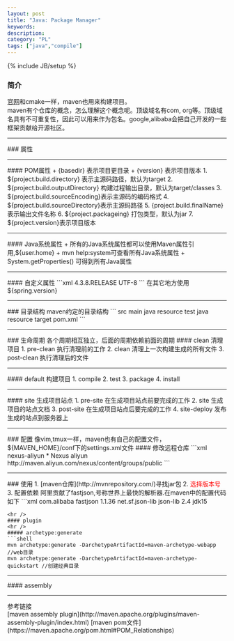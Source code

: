 ```yaml
---
layout: post
title: "Java: Package Manager"
keywords: 
description: 
category: "PL"
tags: ["java","compile"]
---
```

{% include JB/setup %}

### 简介
[官网](http://maven.apache.org/pom.html)和cmake一样，maven也用来构建项目。  
maven有个仓库的概念，怎么理解这个概念呢。顶级域名有com, org等。顶级域名具有不可重复性，因此可以用来作为包名。google,alibaba会把自己开发的一些框架贡献给开源社区。  
<hr />
### 属性
<hr />
#### POM属性
+ {basedir} 表示项目更目录
+ {version} 表示项目版本
1. ${project.build.directory} 表示主源码路径，默认为target
2. ${project.build.outputDirectory} 构建过程输出目录，默认为target/classes
3. ${project.build.sourceEncoding}表示主源码的编码格式
4. ${project.build.sourceDirectory}表示主源码路径
5. {project.build.finalName} 表示输出文件名称
6. ${project.packageing} 打包类型，默认为jar
7. ${project.version}表示项目版本
<hr />
#### Java系统属性
+ 所有的Java系统属性都可以使用Maven属性引用,${user.home}
+ mvn help:system可查看所有Java系统属性
+ System.getProperties() 可得到所有Java属性
<hr />
#### 自定义属性
```xml
<project>
	<properties>
		<spring.version>4.3.8.RELEASE</spring.version>
		<!-- 设置file-encoding-->
	    <project.build.sourceEncoding>UTF-8</project.build.sourceEncoding>
	</properties>
</project>
```
在其它地方使用${spring.version}
<hr />
### 目录结构 
maven约定的目录结构  
```
src
  main
     java
	 resource
  test
  	 java 
	 resource
target
pom.xml
```
<hr />
### 生命周期
各个周期相互独立，后面的周期依赖前面的周期
#### clean 清理项目
1. pre-clean 执行清理前的工作
2. clean 清理上一次构建生成的所有文件
3. post-clean 执行清理后的文件
<hr />
#### default 构建项目
1. compile
2. test 
3. package
4. install
<hr />
####  site 生成项目站点
1. pre-site 在生成项目站点前要完成的工作
2. site 生成项目的站点文档
3. post-site 在生成项目站点后要完成的工作
4. site-deploy 发布生成的站点到服务器上
<hr />
### 配置
像vim,tmux一样，maven也有自己的配置文件，${MAVEN_HOME}/conf下的settings.xml文件
#### 修改远程仓库
```xml
<mirrors>
    <mirror>
		<id>nexus-aliyun</id>
		<mirrorOf>*</mirrorOf>
		<name>Nexus aliyun</name>
        <url>http://maven.aliyun.com/nexus/content/groups/public</url>
	</mirror>
<mirrors>
```
<hr />
### 使用
1. [maven仓库](http://mvnrepository.com/)寻找jar包
2. <font color="red">选择版本号</font>
3. 配置依赖
阿里贡献了fastjson,号称世界上最快的解析器.在maven中的配置代码如下  
```xml
<dependency>
	<gourpId>com.alibaba</groupId>
	<artifactId>fastjson</artifactId>
	<version>1.1.36</version>
</dependency>
<!--json解析器常见的有fastjson，jackson和json-lib
	其中json-lib解析器的包导入比较特别，需要注意
-->
<dependency>
      <groupId>net.sf.json-lib</groupId>
      <artifactId>json-lib</artifactId>
      <version>2.4</version>
      <classifier>jdk15</classifier>
</dependency>

```
<hr />
#### plugin
<hr />
##### archetype:generate
```shell
mvn archetype:generate -DarchetypeArtifactId=maven-archetype-webapp     //web目录
mvn archetype:generate -DarchetypeArtifactId=maven-archetype-quickstart //创建经典目录
```
<hr />
#### assembly

<hr />
参考链接<br />
[maven assembly plugin](http://maven.apache.org/plugins/maven-assembly-plugin/index.html)
[maven pom文件](https://maven.apache.org/pom.html#POM_Relationships)
